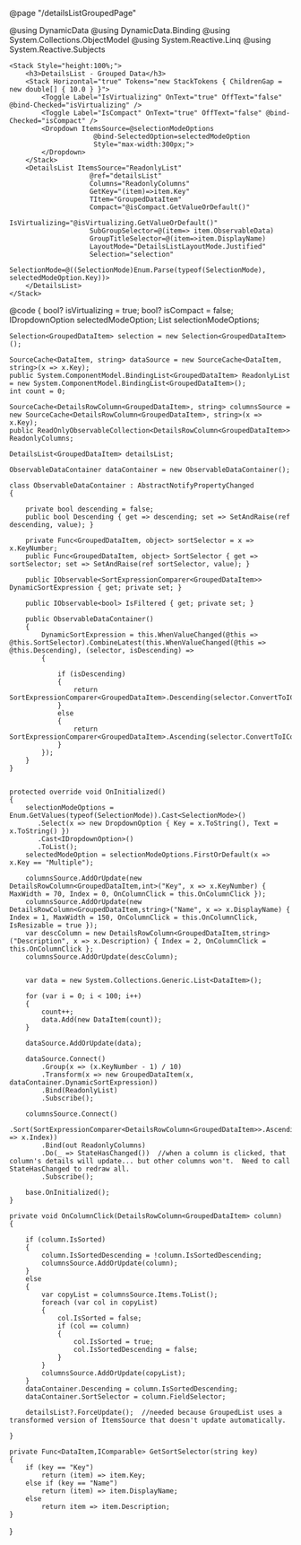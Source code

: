 ﻿@page "/detailsListGroupedPage"

@using DynamicData
@using DynamicData.Binding
@using System.Collections.ObjectModel
@using System.Reactive.Linq
@using System.Reactive.Subjects

    <Stack Style="height:100%;">
        <h3>DetailsList - Grouped Data</h3>
        <Stack Horizontal="true" Tokens="new StackTokens { ChildrenGap = new double[] { 10.0 } }">
            <Toggle Label="IsVirtualizing" OnText="true" OffText="false" @bind-Checked="isVirtualizing" />
            <Toggle Label="IsCompact" OnText="true" OffText="false" @bind-Checked="isCompact" />
            <Dropdown ItemsSource=@selectionModeOptions
                         @bind-SelectedOption=selectedModeOption
                         Style="max-width:300px;">
            </Dropdown>
        </Stack>
        <DetailsList ItemsSource="ReadonlyList"
                        @ref="detailsList"
                        Columns="ReadonlyColumns"
                        GetKey="(item)=>item.Key"
                        TItem="GroupedDataItem"
                        Compact="@isCompact.GetValueOrDefault()"
                        IsVirtualizing="@isVirtualizing.GetValueOrDefault()"
                        SubGroupSelector=@(item=> item.ObservableData)
                        GroupTitleSelector=@(item=>item.DisplayName)
                        LayoutMode="DetailsListLayoutMode.Justified"
                        Selection="selection"
                        SelectionMode=@((SelectionMode)Enum.Parse(typeof(SelectionMode), selectedModeOption.Key))>
        </DetailsList>
    </Stack>

@code {
    bool? isVirtualizing = true;
    bool? isCompact = false;
    IDropdownOption selectedModeOption;
    List<IDropdownOption> selectionModeOptions;

    Selection<GroupedDataItem> selection = new Selection<GroupedDataItem>();

    SourceCache<DataItem, string> dataSource = new SourceCache<DataItem, string>(x => x.Key);
    public System.ComponentModel.BindingList<GroupedDataItem> ReadonlyList = new System.ComponentModel.BindingList<GroupedDataItem>();
    int count = 0;

    SourceCache<DetailsRowColumn<GroupedDataItem>, string> columnsSource = new SourceCache<DetailsRowColumn<GroupedDataItem>, string>(x => x.Key);
    public ReadOnlyObservableCollection<DetailsRowColumn<GroupedDataItem>> ReadonlyColumns;

    DetailsList<GroupedDataItem> detailsList;

    ObservableDataContainer dataContainer = new ObservableDataContainer();

    class ObservableDataContainer : AbstractNotifyPropertyChanged
    {

        private bool descending = false;
        public bool Descending { get => descending; set => SetAndRaise(ref descending, value); }

        private Func<GroupedDataItem, object> sortSelector = x => x.KeyNumber;
        public Func<GroupedDataItem, object> SortSelector { get => sortSelector; set => SetAndRaise(ref sortSelector, value); }

        public IObservable<SortExpressionComparer<GroupedDataItem>> DynamicSortExpression { get; private set; }

        public IObservable<bool> IsFiltered { get; private set; }

        public ObservableDataContainer()
        {
            DynamicSortExpression = this.WhenValueChanged(@this => @this.SortSelector).CombineLatest(this.WhenValueChanged(@this => @this.Descending), (selector, isDescending) =>
            {

                if (isDescending)
                {
                    return SortExpressionComparer<GroupedDataItem>.Descending(selector.ConvertToIComparable());
                }
                else
                {
                    return SortExpressionComparer<GroupedDataItem>.Ascending(selector.ConvertToIComparable());
                }
            });
        }
    }


    protected override void OnInitialized()
    {
        selectionModeOptions = Enum.GetValues(typeof(SelectionMode)).Cast<SelectionMode>()
           .Select(x => new DropdownOption { Key = x.ToString(), Text = x.ToString() })
           .Cast<IDropdownOption>()
           .ToList();
        selectedModeOption = selectionModeOptions.FirstOrDefault(x => x.Key == "Multiple");

        columnsSource.AddOrUpdate(new DetailsRowColumn<GroupedDataItem,int>("Key", x => x.KeyNumber) { MaxWidth = 70, Index = 0, OnColumnClick = this.OnColumnClick });
        columnsSource.AddOrUpdate(new DetailsRowColumn<GroupedDataItem,string>("Name", x => x.DisplayName) { Index = 1, MaxWidth = 150, OnColumnClick = this.OnColumnClick, IsResizable = true });
        var descColumn = new DetailsRowColumn<GroupedDataItem,string>("Description", x => x.Description) { Index = 2, OnColumnClick = this.OnColumnClick };
        columnsSource.AddOrUpdate(descColumn);


        var data = new System.Collections.Generic.List<DataItem>();

        for (var i = 0; i < 100; i++)
        {
            count++;
            data.Add(new DataItem(count));
        }

        dataSource.AddOrUpdate(data);

        dataSource.Connect()
            .Group(x => (x.KeyNumber - 1) / 10)
            .Transform(x => new GroupedDataItem(x, dataContainer.DynamicSortExpression))
            .Bind(ReadonlyList)
            .Subscribe();

        columnsSource.Connect()
            .Sort(SortExpressionComparer<DetailsRowColumn<GroupedDataItem>>.Ascending(x => x.Index))
            .Bind(out ReadonlyColumns)
            .Do(_ => StateHasChanged())  //when a column is clicked, that column's details will update... but other columns won't.  Need to call StateHasChanged to redraw all.
            .Subscribe();

        base.OnInitialized();
    }

    private void OnColumnClick(DetailsRowColumn<GroupedDataItem> column)
    {

        if (column.IsSorted)
        {
            column.IsSortedDescending = !column.IsSortedDescending;
            columnsSource.AddOrUpdate(column);
        }
        else
        {
            var copyList = columnsSource.Items.ToList();
            foreach (var col in copyList)
            {
                col.IsSorted = false;
                if (col == column)
                {
                    col.IsSorted = true;
                    col.IsSortedDescending = false;
                }
            }
            columnsSource.AddOrUpdate(copyList);
        }
        dataContainer.Descending = column.IsSortedDescending;
        dataContainer.SortSelector = column.FieldSelector;

        detailsList?.ForceUpdate();  //needed because GroupedList uses a transformed version of ItemsSource that doesn't update automatically.

    }

    private Func<DataItem,IComparable> GetSortSelector(string key)
    {
        if (key == "Key")
            return (item) => item.Key;
        else if (key == "Name")
            return (item) => item.DisplayName;
        else
            return item => item.Description;
    }


}